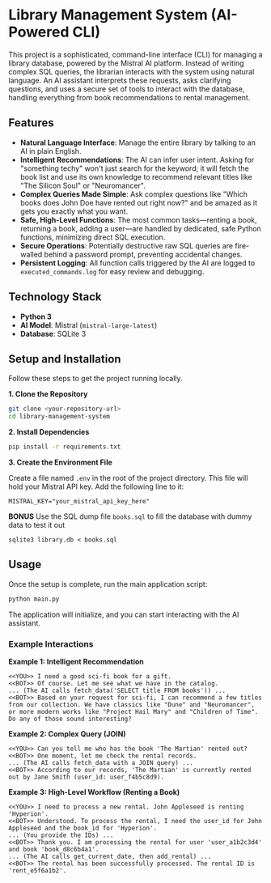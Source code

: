 # Library Management System (AI-Powered CLI)

This project is a sophisticated, command-line interface (CLI) for managing a library database, powered by the Mistral AI platform. Instead of writing complex SQL queries, the librarian interacts with the system using natural language. An AI assistant interprets these requests, asks clarifying questions, and uses a secure set of tools to interact with the database, handling everything from book recommendations to rental management.

## Features

-   **Natural Language Interface**: Manage the entire library by talking to an AI in plain English.
-   **Intelligent Recommendations**: The AI can infer user intent. Asking for "something techy" won't just search for the keyword; it will fetch the book list and use its own knowledge to recommend relevant titles like "The Silicon Soul" or "Neuromancer".
-   **Complex Queries Made Simple**: Ask complex questions like "Which books does John Doe have rented out right now?" and be amazed as it gets you exactly what you want.
-   **Safe, High-Level Functions**: The most common tasks—renting a book, returning a book, adding a user—are handled by dedicated, safe Python functions, minimizing direct SQL execution.
-   **Secure Operations**: Potentially destructive raw SQL queries are fire-walled behind a password prompt, preventing accidental changes.
-   **Persistent Logging**: All function calls triggered by the AI are logged to `executed_commands.log` for easy review and debugging.

## Technology Stack

-   **Python 3**
-   **AI Model**: Mistral (`mistral-large-latest`)
-   **Database**: SQLite 3

## Setup and Installation

Follow these steps to get the project running locally.

**1. Clone the Repository**
```bash
git clone <your-repository-url>
cd library-management-system
```

**2. Install Dependencies**
```bash
pip install -r requirements.txt
```

**3. Create the Environment File**

Create a file named `.env` in the root of the project directory. This file will hold your Mistral API key. Add the following line to it:

```
MISTRAL_KEY="your_mistral_api_key_here"
```

**BONUS**
Use the SQL dump file `books.sql` to fill the database with dummy data to test it out
```
sqlite3 library.db < books.sql
```

## Usage

Once the setup is complete, run the main application script:

```bash
python main.py
```

The application will initialize, and you can start interacting with the AI assistant.

### Example Interactions

**Example 1: Intelligent Recommendation**
```
<<YOU>> I need a good sci-fi book for a gift.
<<BOT>> Of course. Let me see what we have in the catalog.
... (The AI calls fetch_data('SELECT title FROM books')) ...
<<BOT>> Based on your request for sci-fi, I can recommend a few titles from our collection. We have classics like "Dune" and "Neuromancer", or more modern works like "Project Hail Mary" and "Children of Time". Do any of those sound interesting?
```

**Example 2: Complex Query (JOIN)**
```
<<YOU>> Can you tell me who has the book 'The Martian' rented out?
<<BOT>> One moment, let me check the rental records.
... (The AI calls fetch_data with a JOIN query) ...
<<BOT>> According to our records, 'The Martian' is currently rented out by Jane Smith (user_id: user_f4b5c8d9).
```

**Example 3: High-Level Workflow (Renting a Book)**
```
<<YOU>> I need to process a new rental. John Appleseed is renting 'Hyperion'.
<<BOT>> Understood. To process the rental, I need the user_id for John Appleseed and the book_id for 'Hyperion'.
... (You provide the IDs) ...
<<BOT>> Thank you. I am processing the rental for user 'user_a1b2c3d4' and book 'book_d8c6b4a1'.
... (The AI calls get_current_date, then add_rental) ...
<<BOT>> The rental has been successfully processed. The rental ID is 'rent_e5f6a1b2'.
```
